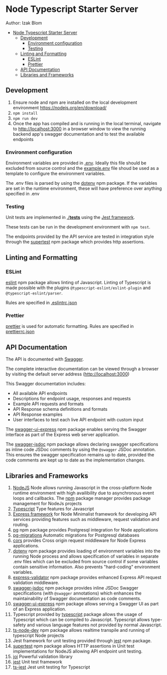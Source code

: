 # Node Typescript Starter Server

Author: Izak Blom

- [Node Typescript Starter Server](#node-typescript-starter-server)
  - [Development](#development)
    - [Environment configuration](#environment-configuration)
    - [Testing](#testing)
  - [Linting and Formatting](#linting-and-formatting)
    - [ESLint](#eslint)
    - [Prettier](#prettier)
  - [API Documentation](#api-documentation)
  - [Libraries and Frameworks](#libraries-and-frameworks)

## Development

1. Ensure node and npm are installed on the local development environment <https://nodejs.org/en/download/>
2. `npm install`
3. `npm run dev`
4. Once the app has compiled and is running in the local terminal, navigate to <http://localhost:3000> in a browser window to view the running backend app's swagger documentation and to test the available endpoints

### Environment configuration

Environment variables are provided in [.env](./.env). Ideally this file should be excluded from source control and the [example.env](./example.env) file shoud be used as a template to configure the environment variables.

The .env files is parsed by using the [dotenv](https://www.npmjs.com/package/dotenv) npm package. If the variables are set in the runtime environment, these will have preference over anything specified in .env

### Testing

Unit tests are implemented in [./**tests**](./tests) using the [Jest framework](https://jestjs.io/).

These tests can be run in the development environment with `npm test`.

The endpoints provided by the API service are tested in integration style through the [supertest](https://www.npmjs.com/package/supertest) npm package which provides http assertions.

## Linting and Formatting

### ESLint

[eslint](https://www.npmjs.com/package/eslint) npm package allows linting of Javascript. Linting of Typescript is made possible with the plugins `@typescript-eslint/eslint-plugin` and `@typescript-eslint/parser`.

Rules are specified in [.eslintrc.json](./.eslintrc.json)

### Prettier

[prettier](https://www.npmjs.com/package/prettier) is used for automatic formatting. Rules are specified in [prettierrc.json](./prettierrc.json)

## API Documentation

The API is documented with [Swagger](https://swagger.io/).

The complete interactive documentation can be viewed through a browser by visiting the default server address (<http://localhost:3000>)

This Swagger documentation includes:

- All available API endpoints
- Descriptions for endpoint usage, responses and requests
- Example API requests and formats
- API Response schema definitions and formats
- API Response examples
- User interfaces to test each live API endpoint with custom input

The [swagger-ui-express](https://www.npmjs.com/package/swagger-ui-express) npm package enables serving the Swagger interface as part of the Express web server application.

The [swagger-jsdoc](https://www.npmjs.com/package/swagger-jsdoc) npm package allows declaring swagger specifications as inline code JSDoc comments by using the `@swagger` JSDoc annotation. This ensures the swagger specification remains up to date, provided the code comments are kept up to date as the implementation changes.

## Libraries and Frameworks

1. [NodeJS](https://nodejs.org/en/)
   Node allows running Javascript in the cross-platform Node runtime environment with high availibility due to asynchronous event loops and callbacks. The [npm](https://www.npmjs.com/) package manager provides package management for NodeJs projects
2. [Typescript](https://www.npmjs.com/package/typescript) Type features for Javascript
3. [Express framework](https://expressjs.com/) for Node
   Minimalist framework for developing API services providing features such as middleware, request validation and routing.
4. [pg](https://www.npmjs.com/package/pg) npm package provides Postgresql integration for Node applications
5. [pg-migrations](https://www.npmjs.com/package/pg-migrations) Automatic migrations for Postgresql databases
6. [cors](https://www.npmjs.com/package/cors) provides Cross origin request middleware for Node Express applications.
7. [dotenv](https://www.npmjs.com/package/dotenv) npm package provides loading of environment variables into the running Node process and allows specification of variables in separate .env files which can be excluded from source control if some variables contain sensitive information. Also prevents "hard-coding" environment variables.
8. [express-validator](https://www.npmjs.com/package/express-validator) npm package provides enhanced Express API request validation middleware.
9. [swagger-jsdoc](https://www.npmjs.com/package/swagger-jsdoc) npm package provides inline JSDoc Swagger specifications (with `@swagger` annotations) which enhances the maintainability of Swagger documentation as code comments.
10. [swagger-ui-express](https://www.npmjs.com/package/swagger-ui-express) npm package allows serving a Swagger UI as part of an Express application.
11. Typescript provided by [typescript](https://www.npmjs.com/package/typescript) package allows the usage of Typescript which can be compiled to Javascript. Typescript allows type-safety and various language features not provided by normal Javascript.
12. [ts-node-dev](https://www.npmjs.com/package/ts-node-dev) npm package allows realtime transpile and running of typescript Node projects
13. Jest framework for unit testing provided through [jest](https://www.npmjs.com/package/jest) npm package.
14. [supertest](https://www.npmjs.com/package/supertest) npm package allows HTTP assertions in Unit test implementations for NodeJS allowing API endpoint unit testing.
15. [joi](https://www.npmjs.com/package/joi) Powerful validation library
16. [jest](https://www.npmjs.com/package/jest) Unit test framework
17. [ts-jest](https://www.npmjs.com/package/ts-jest) Jest unit testing for Typescript
